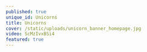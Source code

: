 ```yaml
---
published: true
unique_id: Unicorns
title: Unicorns
cover: /static/uploads/unicorn_banner_homepage.jpg
video: ScMzIvxBSi4
featured: true
---
```


